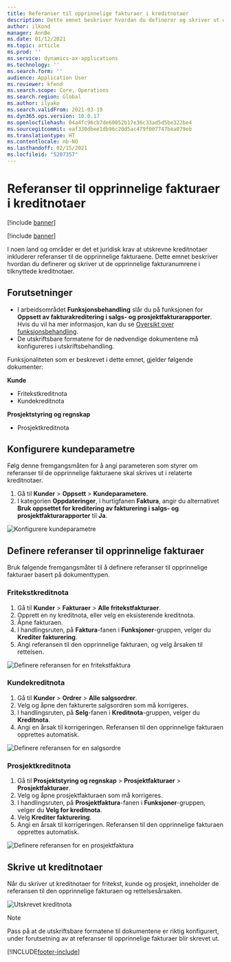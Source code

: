 ```yaml
---
title: Referanser til opprinnelige fakturaer i kreditnotaer
description: Dette emnet beskriver hvordan du definerer og skriver ut de opprinnelige fakturanumrene i tilknyttede kreditnotaer.
author: ilkond
manager: AnnBe
ms.date: 01/12/2021
ms.topic: article
ms.prod: ''
ms.service: dynamics-ax-applications
ms.technology: ''
ms.search.form: ''
audience: Application User
ms.reviewer: kfend
ms.search.scope: Core, Operations
ms.search.region: Global
ms.author: ilyako
ms.search.validFrom: 2021-03-19
ms.dyn365.ops.version: 10.0.17
ms.openlocfilehash: 04a4fc96cb7de60052b17e36c33ad5d5be322be4
ms.sourcegitcommit: eaf330dbee1db96c20d5ac479f007747bea079eb
ms.translationtype: HT
ms.contentlocale: nb-NO
ms.lasthandoff: 02/15/2021
ms.locfileid: "5207357"
---
```

# <a name="references-to-original-invoices-in-credit-notes"></a>Referanser til opprinnelige fakturaer i kreditnotaer

[!include [banner](../includes/banner.md)]

[!include [banner](../includes/preview-banner.md)]

I noen land og områder er det et juridisk krav at utskrevne kreditnotaer inkluderer referanser til de opprinnelige fakturaene. Dette emnet beskriver hvordan du definerer og skriver ut de opprinnelige fakturanumrene i tilknyttede kreditnotaer.

## <a name="prerequisites"></a>Forutsetninger

- I arbeidsområdet **Funksjonsbehandling** slår du på funksjonen for **Oppsett av fakturakreditering i salgs- og prosjektfakturarapporter**. Hvis du vil ha mer informasjon, kan du se [Oversikt over funksjonsbehandling](../../fin-and-ops/get-started/feature-management/feature-management-overview.md).
- De utskriftsbare formatene for de nødvendige dokumentene må konfigureres i utskriftsbehandling.

Funksjonaliteten som er beskrevet i dette emnet, gjelder følgende dokumenter:

**Kunde**

- Fritekstkreditnota
- Kundekreditnota

**Prosjektstyring og regnskap**

- Prosjektkreditnota

## <a name="configure-accounts-receivable-parameters"></a>Konfigurere kundeparametre

Følg denne fremgangsmåten for å angi parameteren som styrer om referanser til de opprinnelige fakturaene skal skrives ut i relaterte kreditnotaer.

1. Gå til **Kunder** \> **Oppsett** \> **Kundeparametere**.
2. I kategorien **Oppdateringer**, i hurtigfanen **Faktura**, angir du alternativet **Bruk oppsettet for kreditering av fakturering i salgs- og prosjektfakturarapporter** til **Ja**.

![Konfigurere kundeparametre](media/original-invoice-number-in-credit-note.jpg)

## <a name="define-references-to-original-invoices"></a>Definere referanser til opprinnelige fakturaer

Bruk følgende fremgangsmåter til å definere referanser til opprinnelige fakturaer basert på dokumenttypen.

### <a name="free-text-credit-note"></a>Fritekstkreditnota

1. Gå til **Kunder** \> **Fakturaer** \> **Alle fritekstfakturaer**.
2. Opprett en ny kreditnota, eller velg en eksisterende kreditnota.
3. Åpne fakturaen.
4. I handlingsruten, på **Faktura**-fanen i **Funksjoner**-gruppen, velger du **Krediter fakturering**.
5. Angi referansen til den opprinnelige fakturaen, og velg årsaken til rettelsen.

![Definere referansen for en fritekstfaktura](media/reference-original-invoice-FTI.jpg)

### <a name="customer-credit-note"></a>Kundekreditnota

1. Gå til **Kunder** \> **Ordrer** \> **Alle salgsordrer**.
2. Velg og åpne den fakturerte salgsordren som må korrigeres.
3. I handlingsruten, på **Selg**-fanen i **Kreditnota**-gruppen, velger du **Kreditnota**.
4. Angi en årsak til korrigeringen. Referansen til den opprinnelige fakturaen opprettes automatisk.

![Definere referansen for en salgsordre](media/reference-original-invoice-SO.jpg)

### <a name="project-credit-note"></a>Prosjektkreditnota

1. Gå til **Prosjektstyring og regnskap** \> **Prosjektfakturaer** \> **Prosjektfakturaer**.
2. Velg og åpne prosjektfakturaen som må korrigeres.
3. I handlingsruten, på **Prosjektfaktura**-fanen i **Funksjoner**-gruppen, velger du **Velg for kreditnota**.
4. Velg **Krediter fakturering**.
5. Angi en årsak til korrigeringen. Referansen til den opprinnelige fakturaen opprettes automatisk.

![Definere referansen for en prosjektfaktura](media/reference-original-invoice-project.jpg)

## <a name="printing-credit-notes"></a>Skrive ut kreditnotaer

Når du skriver ut kreditnotaer for fritekst, kunde og prosjekt, inneholder de referansen til den opprinnelige fakturaen og rettelsesårsaken.

![Utskrevet kreditnota](media/credit-note-FTI.jpg)

> [!NOTE]
> Pass på at de utskriftsbare formatene til dokumentene er riktig konfigurert, under forutsetning av at referanser til opprinnelige fakturaer blir skrevet ut.


[!INCLUDE[footer-include](../../includes/footer-banner.md)]